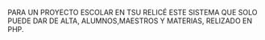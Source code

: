 PARA UN PROYECTO ESCOLAR EN TSU RELICÉ ESTE SISTEMA QUE SOLO PUEDE DAR DE ALTA, ALUMNOS,MAESTROS Y MATERIAS, RELIZADO EN PHP.
